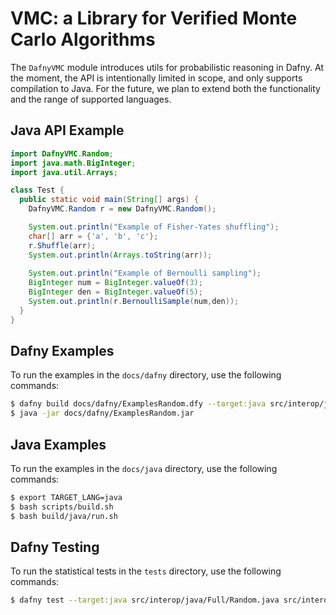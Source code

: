 # VMC: a Library for Verified Monte Carlo Algorithms

The `DafnyVMC` module introduces utils for probabilistic reasoning in Dafny. At the moment, the API is intentionally limited in scope, and only supports compilation to Java. For the future, we plan to extend both the functionality and the range of supported languages.

## Java API Example

```java
import DafnyVMC.Random;
import java.math.BigInteger;
import java.util.Arrays;

class Test {
  public static void main(String[] args) {
    DafnyVMC.Random r = new DafnyVMC.Random();

    System.out.println("Example of Fisher-Yates shuffling");
    char[] arr = {'a', 'b', 'c'};
    r.Shuffle(arr);
    System.out.println(Arrays.toString(arr));
  
    System.out.println("Example of Bernoulli sampling");
    BigInteger num = BigInteger.valueOf(3);
    BigInteger den = BigInteger.valueOf(5);
    System.out.println(r.BernoulliSample(num,den));
  }
}
```

## Dafny Examples

To run the examples in the `docs/dafny` directory, use the following commands:

```bash
$ dafny build docs/dafny/ExamplesRandom.dfy --target:java src/interop/java/Full/Random.java src/interop/java/Part/Random.java dfyconfig.toml --no-verify
$ java -jar docs/dafny/ExamplesRandom.jar
```

## Java Examples

To run the examples in the `docs/java` directory, use the following commands:

```bash
$ export TARGET_LANG=java
$ bash scripts/build.sh
$ bash build/java/run.sh 
```

## Dafny Testing

To run the statistical tests in the `tests` directory, use the following commands:

```bash
$ dafny test --target:java src/interop/java/Full/Random.java src/interop/java/Part/Random.java tests/TestsRandom.dfy tests/Tests.dfy dfyconfig.toml --no-verify
```



